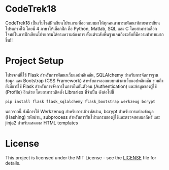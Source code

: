 # CodeTrek18
CodeTrek18 เป็นเว็บไซต์ฝึกเขียนโปรแกรมที่ออกแบบมาให้ทุกคนสามารถพัฒนาทักษะการเขียนโปรแกรมได้ โดยมี 4 ภาษาให้เลือกฝึก คือ Python, Matlab, SQL และ C โดยสามารถเลือกโจทย์ในการฝึกเขียนโปรแกรมได้ตามความต้องการ ตั้งแต่ระดับพื้นฐานจนถึงระดับที่มีความท้าทายมากขึ้น!!
# Project Setup
โปรเจกต์นี้ใช้ Flask สำหรับการพัฒนาเว็บแอปพลิเคชัน, SQLAIchemy สำหรับการจัดการฐานข้อมูล และ Bootstrap (CSS Framework) สำหรับการออกแบบหน้าตาเว็บแอปพลิเคชัน รวมถึงยังมีการใช้ Flask สำหรับการจัดการในการยืนยันตัวตน (Authentication) และข้อมูลของผู้ใช้ (Profile) อีกด้วย โดยสามารถติดตั้ง Libraries ที่จำเป็น ดังต่อไปนี้

```sh 
pip install flask flask_sqlalchemy flask_bootstrap werkzeug bcrypt
```
นอกจากนี้ ยังมีการใช้ Werkzenug สำหรับการเข้ารหัสผ่าน, bcrypt สำหรับการแปลงข้อมูล (Hashing) รหัสผ่าน, subprocess สำหรับการรันโปรแกรมของผู้ใช้และตรวจสอบผลลัพธ์ และ jinja2 สำหรับแสดงผล HTML templates 

# License
This project is licensed under the MIT License - see the [LICENSE](LICENSE.md) file for details.
